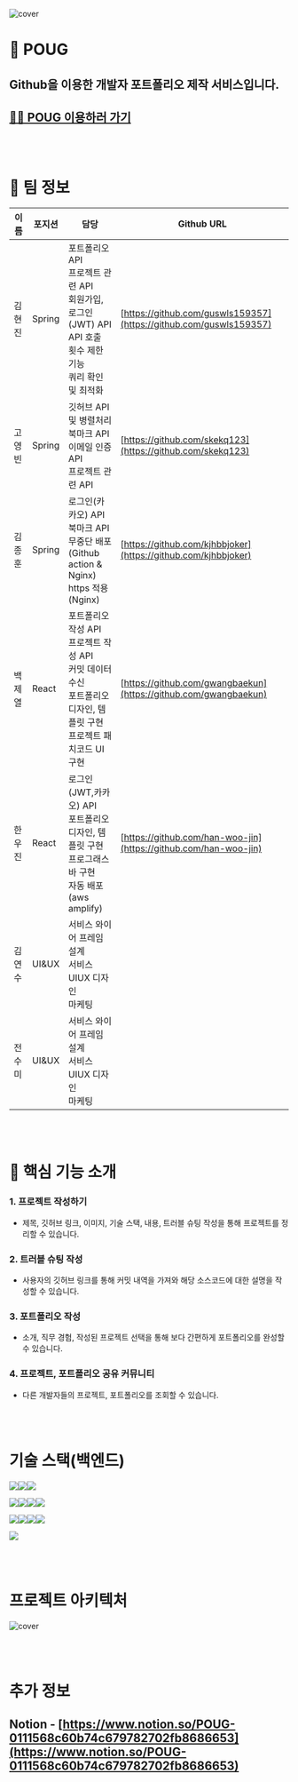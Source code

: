 
![cover](https://user-images.githubusercontent.com/67905075/162718255-01ee5e04-7ff6-4001-a1cc-c307245b9a34.png)

# 👾 POUG
## Github을 이용한 개발자 포트폴리오 제작 서비스입니다.
[💁‍♀️ POUG 이용하러 가기](https://poug.me/)
---
<br></br>
# 👤 팀 정보
|이름|포지션|담당|Github URL|
|------|---|---|---|
|김현진|Spring|포트폴리오 API <br/> 프로젝트 관련 API <br/> 회원가입, 로그인(JWT) API <br/> API 호출 횟수 제한 기능 <br/> 쿼리 확인 및 최적화|[https://github.com/guswls159357](https://github.com/guswls159357)
|고영빈|Spring|깃허브 API 및 병렬처리<br/> 북마크 API <br/> 이메일 인증 API <br/> 프로젝트 관련 API|[https://github.com/skekq123](https://github.com/skekq123)
|김종훈|Spring|로그인(카카오) API <br/> 북마크 API <br/> 무중단 배포(Github action & Nginx) <br/> https 적용(Nginx)|[https://github.com/kjhbbjoker](https://github.com/kjhbbjoker)
|백제열|React|포트폴리오 작성 API <br/> 프로젝트 작성 API <br/> 커밋 데이터 수신 <br/> 포트폴리오 디자인, 템플릿 구현 <br/> 프로젝트 패치코드 UI 구현|[https://github.com/gwangbaekun](https://github.com/gwangbaekun)
|한우진|React|로그인(JWT,카카오) API <br/> 포트폴리오 디자인, 템플릿 구현 <br/> 프로그래스바 구현 <br/> 자동 배포(aws amplify)|[https://github.com/han-woo-jin](https://github.com/han-woo-jin)
|김연수|UI&UX|서비스 와이어 프레임 설계 <br/> 서비스 UIUX 디자인 <br/> 마케팅|
|전수미|UI&UX|서비스 와이어 프레임 설계 <br/> 서비스 UIUX 디자인 <br/> 마케팅|

<br></br>
# 📢 핵심 기능 소개

### 1. 프로젝트 작성하기
- 제목, 깃허브 링크, 이미지, 기술 스택, 내용, 트러블 슈팅 작성을 통해 프로젝트를 정리할 수 있습니다.
### 2. 트러블 슈팅 작성
- 사용자의 깃허브 링크를 통해 커밋 내역을 가져와 해당 소스코드에 대한 설명을 작성할 수 있습니다.
### 3. 포트폴리오 작성
- 소개, 직무 경험, 작성된 프로젝트 선택을 통해 보다 간편하게 포트폴리오를 완성할 수 있습니다.
### 4. 프로젝트, 포트폴리오 공유 커뮤니티
- 다른 개발자들의 프로젝트, 포트폴리오를 조회할 수 있습니다.

<br></br>
# 기술 스택(백엔드)

<img src="https://img.shields.io/badge/Java-007396?style=for-the-badge&logo=Java&logoColor=white"><img src="https://img.shields.io/badge/Spring Boot-6DB33F?style=for-the-badge&logo=Spring Boot&logoColor=white"><img src="https://img.shields.io/badge/Spring Security-37814A?style=for-the-badge&logo=Spring Security&logoColor=white">

<img src="https://img.shields.io/badge/AWS EC2-232F3E?style=for-the-badge&logo=Amazon AWS&logoColor=white"><img src="https://img.shields.io/badge/GitHub Actions-2088FF?style=for-the-badge&logo=GitHub&logoColor=white"><img src="https://img.shields.io/badge/AWS CodeDeploy-181717?style=for-the-badge&logo=Amazon AWS&logoColor=white"><img src="https://img.shields.io/badge/NGINX-009639?style=for-the-badge&logo=NGINX&logoColor=white">

<img src="https://img.shields.io/badge/AWS RDS-181717?style=for-the-badge&logo=Amazon AWS&logoColor=white"><img src="https://img.shields.io/badge/ MongoDB-47A248?style=for-the-badge&logo=MongoDB&logoColor=white"><img src="https://img.shields.io/badge/JPA-B12B28?style=for-the-badge&logo=Java&logoColor=white"><img src="https://img.shields.io/badge/QueryDsl-0769AD?style=for-the-badge&logo=QUERYDSL&logoColor=white">

<img src="https://img.shields.io/badge/Kohsuke-6DB33F?style=for-the-badge&logo=GitHub&logoColor=white">

<br></br>
# 프로젝트 아키텍처
![cover](https://user-images.githubusercontent.com/67905075/162718255-01ee5e04-7ff6-4001-a1cc-c307245b9a34.png)

<br></br>
# 추가 정보

## Notion - [https://www.notion.so/POUG-0111568c60b74c679782702fb8686653](https://www.notion.so/POUG-0111568c60b74c679782702fb8686653)












